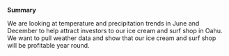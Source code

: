 **Summary**

We are looking at temperature and precipitation trends in June and December to help attract investors to our ice cream and surf shop in Oahu. We want to pull weather data and show that our ice cream and surf shop will be profitable year round. 
